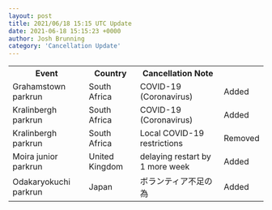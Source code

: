 ```yaml
---
layout: post
title: 2021/06/18 15:15 UTC Update
date: 2021-06-18 15:15:23 +0000
author: Josh Brunning
category: 'Cancellation Update'
---
```


<table style='width: 100%'>
    <tr>
        <th>Event</th>
        <th>Country</th>
        <th>Cancellation Note</th>
        <th></th>
    </tr>
    <tr>
        <td>Grahamstown parkrun</td>
        <td>South Africa</td>
        <td>COVID-19 (Coronavirus)</td>
        <td>Added</td>
    </tr>
    <tr>
        <td>Kralinbergh parkrun</td>
        <td>South Africa</td>
        <td>COVID-19 (Coronavirus)</td>
        <td>Added</td>
    </tr>
    <tr>
        <td>Kralinbergh parkrun</td>
        <td>South Africa</td>
        <td>Local COVID-19 restrictions</td>
        <td>Removed</td>
    </tr>
    <tr>
        <td>Moira junior parkrun</td>
        <td>United Kingdom</td>
        <td>delaying restart by 1 more week</td>
        <td>Added</td>
    </tr>
    <tr>
        <td>Odakaryokuchi parkrun</td>
        <td>Japan</td>
        <td>ボランティア不足の為</td>
        <td>Added</td>
    </tr>
